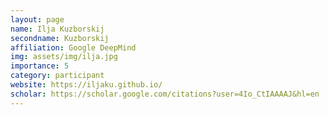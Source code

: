 ```yaml
---
layout: page
name: Ilja Kuzborskij
secondname: Kuzborskij
affiliation: Google DeepMind
img: assets/img/ilja.jpg
importance: 5
category: participant
website: https://iljaku.github.io/
scholar: https://scholar.google.com/citations?user=4Io_CtIAAAAJ&hl=en
---
```

